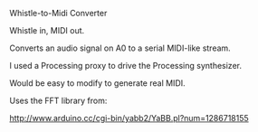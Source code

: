 Whistle-to-Midi Converter

Whistle in, MIDI out.

Converts an audio signal on A0 to a serial MIDI-like stream.

I used a Processing proxy to drive the Processing synthesizer.

Would be easy to modify to generate real MIDI.

Uses the FFT library from:

http://www.arduino.cc/cgi-bin/yabb2/YaBB.pl?num=1286718155
